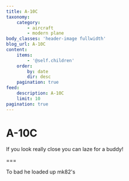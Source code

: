 ```yaml
---
title: A-10C
taxonomy:
    category:
        - aircraft
        - modern plane
body_classes: 'header-image fullwidth'
blog_url: A-10C
content:
    items:
        - '@self.children'
    order:
        by: date
        dir: desc
    pagination: true
feed:
    description: A-10C
    limit: 10
pagination: true
---
```


# A-10C
If you look really close you can laze for a buddy!

===

To bad he loaded up mk82's
